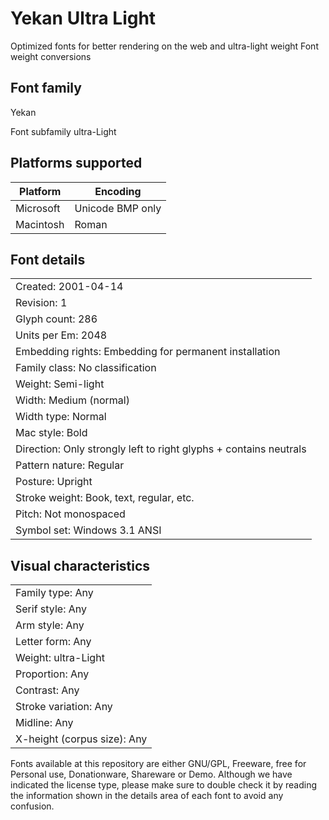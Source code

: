 # Yekan Ultra Light

Optimized fonts for better rendering on the web and ultra-light weight Font weight conversions

## Font family
Yekan

Font subfamily
ultra-Light


## Platforms supported

Platform | Encoding
--- | ---
Microsoft | Unicode BMP only
Macintosh | Roman

## Font details

| |
| --- |
|Created: 2001-04-14|
|Revision: 1|
|Glyph count: 286|
|Units per Em: 2048|
|Embedding rights: Embedding for permanent installation|
|Family class: No classification|
|Weight: Semi-light|
|Width: Medium (normal)|
|Width type: Normal|
|Mac style: Bold|
|Direction: Only strongly left to right glyphs + contains neutrals|
|Pattern nature: Regular|
|Posture: Upright|
|Stroke weight: Book, text, regular, etc.|
|Pitch: Not monospaced|
|Symbol set: Windows 3.1 ANSI|

## Visual characteristics

| |
| --- |
|Family type: Any|
|Serif style: Any|
|Arm style: Any|
|Letter form: Any|
|Weight: ultra-Light|
|Proportion: Any|
|Contrast: Any|
|Stroke variation: Any|
|Midline: Any|
|X-height (corpus size): Any |


Fonts available at this repository are either GNU/GPL, Freeware, free for Personal use, Donationware, Shareware or Demo. Although we have indicated the license type, please make sure to double check it by reading the information shown in the details area of each font to avoid any confusion. 

